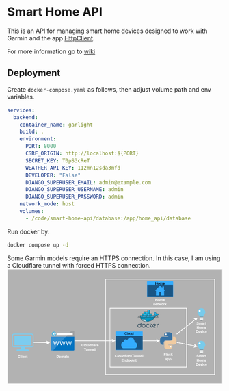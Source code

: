 # Smart Home API
This is an API for managing smart home devices designed to work with Garmin and the app [HttpClient](https://apps.garmin.com/apps/da241207-e929-4cdf-9662-11ab17ffd70d).

For more information go to [wiki](https://github.com/mateuszbaranczyk/smart-home-api/wiki)


## Deployment

Create `docker-compose.yaml` as follows, then adjust volume path and env variables.
```yaml
services:
  backend:
    container_name: garlight
    build: .
    environment:
      PORT: 8000
      CSRF_ORIGIN: http://localhost:${PORT}
      SECRET_KEY: T0pS3cReT
      WEATHER_API_KEY: 112mn12sda3mfd
      DEVELOPER: "False"
      DJANGO_SUPERUSER_EMAIL: admin@example.com
      DJANGO_SUPERUSER_USERNAME: admin
      DJANGO_SUPERUSER_PASSWORD: admin
    network_mode: host
    volumes:
      - /code/smart-home-api/database:/app/home_api/database

```

Run docker by:
```bash
docker compose up -d
```

Some Garmin models require an HTTPS connection. In this case, I am using a Cloudflare tunnel with forced HTTPS connection.
![Diagram](gl.drawio.png)
